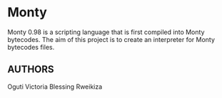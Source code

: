# Monty
Monty 0.98 is a scripting language that is first compiled into Monty bytecodes. The aim of this project is to create an interpreter for Monty bytecodes files.

## AUTHORS
Oguti Victoria
Blessing Rweikiza

